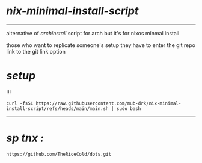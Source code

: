# *nix-minimal-install-script*

---

alternative of *archinstall* script for arch
but it's for nixos minmal install 

those who want to replicate someone's setup they have to enter the git repo link to the git link option

# *setup*
!!!
```
curl -fsSL https://raw.githubusercontent.com/mub-drk/nix-minimal-install-script/refs/heads/main/main.sh | sudo bash

```

---
# *sp tnx :*

```
https://github.com/TheRiceCold/dots.git

```

